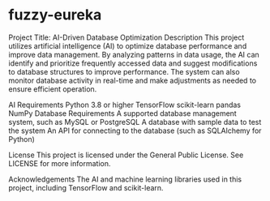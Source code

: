 # fuzzy-eureka
Project Title: AI-Driven Database Optimization
Description
This project utilizes artificial intelligence (AI) to optimize database performance and improve data management. By analyzing patterns in data usage, the AI can identify and prioritize frequently accessed data and suggest modifications to database structures to improve performance. The system can also monitor database activity in real-time and make adjustments as needed to ensure efficient operation.

AI Requirements
Python 3.8 or higher
TensorFlow
scikit-learn
pandas
NumPy
Database Requirements
A supported database management system, such as MySQL or PostgreSQL
A database with sample data to test the system
An API for connecting to the database (such as SQLAlchemy for Python)


License
This project is licensed under the General Public License. See LICENSE for more information.

Acknowledgements
The AI and machine learning libraries used in this project, including TensorFlow and scikit-learn.
